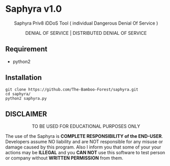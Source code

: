 # Saphyra v1.0
<p align="center">
      Saphyra Priv8 iDDoS Tool ( individual Dangerous Denial Of Service )
</p>
<p align="center">
     DENIAL OF SERVICE | DISTRIBUTED DENIAL OF SERVICE
</p>

## Requirement
- python2

## Installation
```
git clone https://github.com/The-Bamboo-Forest/saphyra.git
cd saphyra/
python2 saphyra.py
```

## DISCLAIMER

<p align="center">
  TO BE USED FOR EDUCATIONAL PURPOSES ONLY
</p>

The use of the Saphyra is **COMPLETE
RESPONSIBILITY of the END-USER**. Developers assume NO liability and are NOT
responsible for any misuse or damage caused by this program. Also I inform you
that some of your your actions may be **ILLEGAL** and you **CAN NOT** use this
software to test person or company without **WRITTEN PERMISSION** from them.
